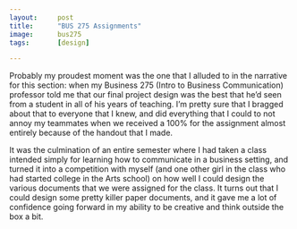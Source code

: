 ```yaml
---
layout:		post
title:		"BUS 275 Assignments"
image:		bus275
tags:		[design]

---
```

Probably my proudest moment was the one that I alluded to in the narrative for this section: when my Business 275 (Intro to Business Communication) professor told me that our final project design was the best that he’d seen from a student in all of his years of teaching. I’m pretty sure that I bragged about that to everyone that I knew, and did everything that I could to not annoy my teammates when we received a 100% for the assignment almost entirely because of the handout that I made. 

It was the culmination of an entire semester where I had taken a class intended simply for learning how to communicate in a business setting, and turned it into a competition with myself (and one other girl in the class who had started college in the Arts school) on how well I could design the various documents that we were assigned for the class. It turns out that I could design some pretty killer paper documents, and it gave me a lot of confidence going forward in my ability to be creative and think outside the box a bit.